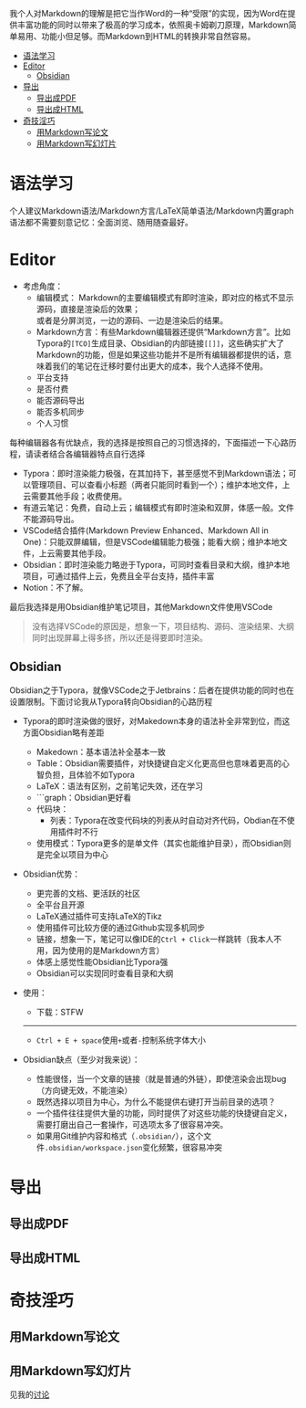 我个人对Markdown的理解是把它当作Word的一种“受限”的实现，因为Word在提供丰富功能的同时以带来了极高的学习成本，依照奥卡姆剃刀原理，Markdown简单易用、功能小但足够。而Markdown到HTML的转换非常自然容易。

- [语法学习](#语法学习)
- [Editor](#editor)
	- [Obsidian](#obsidian)
- [导出](#导出)
	- [导出成PDF](#导出成pdf)
	- [导出成HTML](#导出成html)
- [奇技淫巧](#奇技淫巧)
	- [用Markdown写论文](#用markdown写论文)
	- [用Markdown写幻灯片](#用markdown写幻灯片)

# 语法学习
个人建议Markdown语法/Markdown方言/LaTeX简单语法/Markdown内置graph语法都不需要刻意记忆：全面浏览、随用随查最好。

# Editor

+ 考虑角度：
	+ 编辑模式：
		Markdown的主要编辑模式有即时渲染，即对应的格式不显示源码，直接是渲染后的效果；  
		或者是分屏浏览，一边的源码、一边是渲染后的结果。
	+ Markdown方言：有些Markdown编辑器还提供“Markdown方言”。比如Typora的`[TCO]`生成目录、Obsidian的内部链接`[[]]`，这些确实扩大了Markdown的功能，但是如果这些功能并不是所有编辑器都提供的话，意味着我们的笔记在迁移时要付出更大的成本，我个人选择不使用。
	+ 平台支持
	+ 是否付费
	+ 能否源码导出
	+ 能否多机同步
	+ 个人习惯

每种编辑器各有优缺点，我的选择是按照自己的习惯选择的，下面描述一下心路历程，请读者结合各编辑器特点自行选择

+ Typora：即时渲染能力极强，在其加持下，甚至感觉不到Markdown语法；可以管理项目、可以查看小标题（两者只能同时看到一个）；维护本地文件，上云需要其他手段；收费使用。
+ 有道云笔记：免费，自动上云；编辑模式有即时渲染和双屏，体感一般。文件不能源码导出。
+ VSCode结合插件(Markdown Preview Enhanced、Markdown All in One)：只能双屏编辑，但是VSCode编辑能力极强；能看大纲；维护本地文件，上云需要其他手段。
+ Obsidian：即时渲染能力略逊于Typora，可同时查看目录和大纲，维护本地项目，可通过插件上云，免费且全平台支持，插件丰富
+ Notion：不了解。

最后我选择是用Obsidian维护笔记项目，其他Markdown文件使用VSCode
>没有选择VSCode的原因是，想象一下，项目结构、源码、渲染结果、大纲同时出现屏幕上得多挤，所以还是得要即时渲染。

## Obsidian
Obsidian之于Typora，就像VSCode之于Jetbrains：后者在提供功能的同时也在设置限制。下面讨论我从Typora转向Obsidian的心路历程

+ Typora的即时渲染做的很好，对Makedown本身的语法补全非常到位，而这方面Obsidian略有差距
	+ Makedown：基本语法补全基本一致
	+ Table：Obsidian需要插件，对快捷键自定义化更高但也意味着更高的心智负担，且体验不如Typora
	+ LaTeX：语法有区别，之前笔记失效，还在学习
	+ \`\`\`graph：Obsidian更好看
	+ 代码块：
		+ 列表：Typora在改变代码块的列表从时自动对齐代码，Obdian在不使用插件时不行
	+ 使用模式：Typora更多的是单文件（其实也能维护目录），而Obsidian则是完全以项目为中心

+ Obsidian优势：
	+ 更完善的文档、更活跃的社区
	+ 全平台且开源
	+ LaTeX通过插件可支持LaTeX的Tikz
	+ 使用插件可比较方便的通过Github实现多机同步
	+ 链接，想象一下，笔记可以像IDE的`Ctrl + Click`一样跳转（我本人不用，因为使用的是Markdown方言）
	+ 体感上感觉性能Obsidian比Typora强
	+ Obsidian可以实现同时查看目录和大纲

+ 使用：
	+ 下载：STFW
	---
	+ `Ctrl + E + space`使用`+`或者`-`控制系统字体大小

+ Obsidian缺点（至少对我来说）：
	+ 性能很怪，当一个文章的链接（就是普通的外链），即使渲染会出现bug（方向键无效，不能渲染）
	+ 既然选择以项目为中心，为什么不能提供右键打开当前目录的选项？
	+ 一个插件往往提供大量的功能，同时提供了对这些功能的快捷键自定义，需要打磨出自己一套操作，可选项太多了很容易冲突。
	+ 如果用Git维护内容和格式（`.obsidian/`），这个文件`.obsidian/workspace.json`变化频繁，很容易冲突

# 导出

## 导出成PDF

## 导出成HTML

# 奇技淫巧

## 用Markdown写论文

## 用Markdown写幻灯片
见我的[讨论](https://github.com/zweix123/CS-notes/blob/master/Missing-Semester/slide.md)